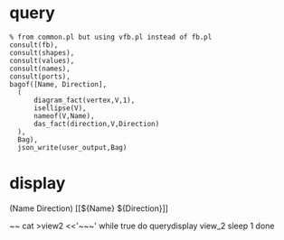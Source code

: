 # query
    % from common.pl but using vfb.pl instead of fb.pl
    consult(fb),
    consult(shapes),
    consult(values),
    consult(names),
    consult(ports),
    bagof([Name, Direction],
	  (
		  diagram_fact(vertex,V,1),
		  isellipse(V),
          nameof(V,Name),
		  das_fact(direction,V,Direction)
      ),	
	  Bag),
	  json_write(user_output,Bag)
# display
  (Name Direction)
  [[${Name} ${Direction}]]

~~
cat >view2 <<'~~~'
while true
do
    querydisplay view_2
   sleep 1
done
